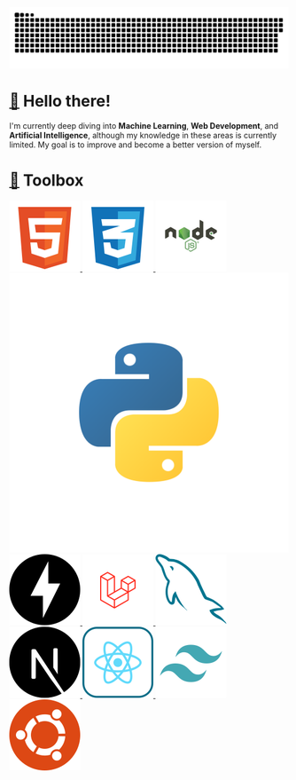 <picture>
  <source media="(prefers-color-scheme: dark)" srcset="https://raw.githubusercontent.com/moodpanda/moodpanda/output/github-contribution-grid-snake-dark.svg">
  <source media="(prefers-color-scheme: light)" srcset="https://raw.githubusercontent.com/moodpanda/moodpanda/output/github-contribution-grid-snake.svg">
  <img alt="github contribution grid snake animation" src="https://raw.githubusercontent.com/moodpanda/moodpanda/output/github-contribution-grid-snake.svg">
</picture>

# [👋](https://emojipedia.org/waving-hand) Hello there!

I'm currently deep diving into **Machine Learning**, **Web Development**, and **Artificial Intelligence**, although my knowledge in these areas is currently limited. My goal is to improve and become a better version of myself.

# [🧰](https://emojipedia.org/toolbox) Toolbox
<a href="https://developer.mozilla.org/en-US/docs/Glossary/HTML5" target="_blank"><img src="icons/html.svg" title="Html5"/></a><a href="">
<a href="https://developer.mozilla.org/en-US/docs/Glossary/HTML5" target="_blank"><img src="icons/css.svg" title="CSS"/></a><a href="">
<a href="https://developer.mozilla.org/en-US/docs/Glossary/HTML5" target="_blank"><img src="icons/node-js.svg" title="NodeJS"/></a><a href="">
<a href="https://developer.mozilla.org/en-US/docs/Glossary/HTML5" target="_blank"><img src="icons/python.svg" title="Python"/></a><a href="">
<a href="https://developer.mozilla.org/en-US/docs/Glossary/HTML5" target="_blank"><img src="icons/fastapi.svg" title="FastAPI"/></a><a href="">
<a href="https://developer.mozilla.org/en-US/docs/Glossary/HTML5" target="_blank"><img src="icons/laravel.svg" title="Laravel"/></a><a href="">
<a href="https://developer.mozilla.org/en-US/docs/Glossary/HTML5" target="_blank"><img src="icons/mysql.svg" title="MySQL"/></a><a href="">
<a href="https://developer.mozilla.org/en-US/docs/Glossary/HTML5" target="_blank"><img src="icons/nextjs.svg" title="NextJS"/></a><a href="">
<a href="https://developer.mozilla.org/en-US/docs/Glossary/HTML5" target="_blank"><img src="icons/react.svg" title="ReactJS"/></a><a href="">
<a href="https://developer.mozilla.org/en-US/docs/Glossary/HTML5" target="_blank"><img src="icons/tailwind.svg" title="TailwindCSS"/></a><a href="">
<a href="https://developer.mozilla.org/en-US/docs/Glossary/HTML5" target="_blank"><img src="icons/ubuntu.svg" title="Ubuntu"/></a><a href="">